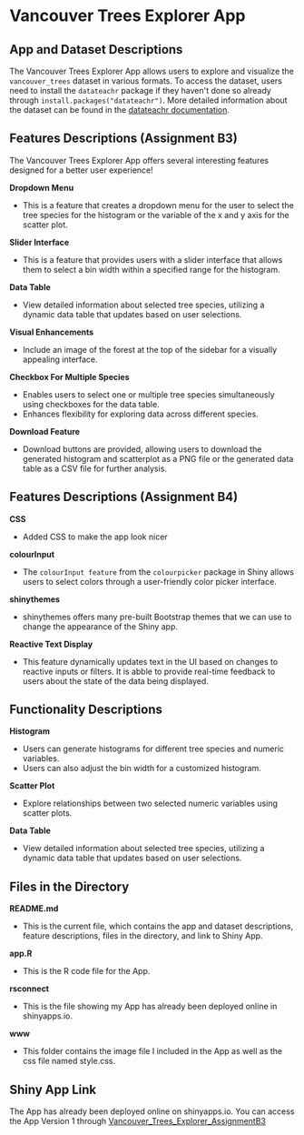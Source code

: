 # Vancouver Trees Explorer App

## App and Dataset Descriptions

The Vancouver Trees Explorer App allows users to explore and visualize the `vancouver_trees` dataset in various formats. To access the dataset, users need to install the `datateachr` package if they haven't done so already through `install.packages("datateachr")`. More detailed information about the dataset can be found in the [datateachr documentation](https://rdrr.io/github/UBC-MDS/datateachr/).

## Features Descriptions (Assignment B3)

The Vancouver Trees Explorer App offers several interesting features designed for a better user experience!

**Dropdown Menu**
- This is a feature that creates a dropdown menu for the user to select the tree species for the histogram or the variable of the x and y axis for the scatter plot.

**Slider Interface**
- This is a feature that provides users with a slider interface that allows them to select a bin width within a specified range for the histogram.

**Data Table**
- View detailed information about selected tree species, utilizing a dynamic data table that updates based on user selections.

**Visual Enhancements**
- Include an image of the forest at the top of the sidebar for a visually appealing interface.

**Checkbox For Multiple Species**
- Enables users to select one or multiple tree species simultaneously using checkboxes for the data table.
- Enhances flexibility for exploring data across different species.

**Download Feature**
- Download buttons are provided, allowing users to download the generated histogram and scatterplot as a PNG file or the generated data table as a CSV file for further analysis.

## Features Descriptions (Assignment B4)

**CSS**
- Added CSS to make the app look nicer

**colourInput**
- The `colourInput feature` from the `colourpicker` package in Shiny allows users to select colors through a user-friendly color picker interface. 

**shinythemes**
- shinythemes offers many pre-built Bootstrap themes that we can use to change the appearance of the Shiny app. 

**Reactive Text Display**
- This feature dynamically updates text in the UI based on changes to reactive inputs or filters. It is abble to provide real-time feedback to users about the state of the data being displayed.

## Functionality Descriptions

**Histogram**
- Users can generate histograms for different tree species and numeric variables.
- Users can also adjust the bin width for a customized histogram.

**Scatter Plot**
- Explore relationships between two selected numeric variables using scatter plots.

**Data Table**
- View detailed information about selected tree species, utilizing a dynamic data table that updates based on user selections.

## Files in the Directory

**README.md**
- This is the current file, which contains the app and dataset descriptions, feature descriptions, files in the directory, and link to Shiny App.

**app.R**
- This is the R code file for the App.

**rsconnect**
- This is the file showing my App has already been deployed online in shinyapps.io.

**www**
- This folder contains the image file I included in the App as well as the css file named style.css.

## Shiny App Link

The App has already been deployed online on shinyapps.io.
You can access the App Version 1 through [Vancouver_Trees_Explorer_AssignmentB3](https://weiyazhu.shinyapps.io/assignment-b3-weiya818/)

